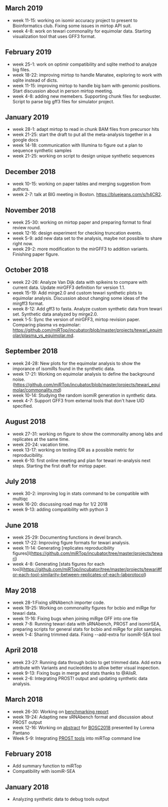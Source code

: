 ## March 2019

* week 11-15: working on isomir accuracy project to present to Bioinformatics club. Fixing some issues in mirtop API suit.
* week 4-8: work on tewari commonality for equimolar data. Starting visualization tool that uses GFF3 format.

## February 2019

* week 25-1: work on optimir compatibility and sqlite method to analyze big files.
* week 18-22: improving mirtop to handle Manatee, exploring to work with sqlite instead of dicts.
* week 11-15: improving mirtop to handle big bam with genomic positions. Start discussion about in person mirtop meeting.
* week 4-8: adding new memebers. Supporting chunk files for seqbuster. Script to parse big gff3 files for simulator project.

## January 2019

* week 28-1: adapt mirtop to read in chunk BAM files from precursor hits
* week 21-25: start the draft to put all the meta-analysis together in a google docs
* week 14-18: communication with Illumina to figure out a plan to sequence synthetic samples
* week 21-25: working on script to design unique synthetic sequences

## December 2018

* week 10-15: working on paper tables and merging suggestion from authors.
* week 2-7: talk at BIG meeting in Boston. https://bluejeans.com/s/h4CR2.

## November 2018

* week 25-30: working on mirtop paper and preparing format to final review round. 
* week 12-16: design experiment for checking truncation events.
* week 5-9: add new data set to the analysis, maybe not possible to share right now.
* week 29-2: more modification to the mirGFF3 to addition variants. Finishing paper figure.

## October 2018

* week 22-26: Analyze Van Dijk data with spikeins to compare with current data. Update mirGFF3 definition for version 1.1.
* week 15-19: Add mirge2.0 and custom tewari synthetic plots to equimolar analysis. Discussion about changing some ideas of the mirgff3 format.
* week 8-12: Add gff3 to fasta. Analyze custom synthetic data from tewari set. Synthetic data analyzed by mirge2.0.
* week 1-5: Sync the version of mirGFF3, mirtop revision paper. Comparing plasma vs equimolar: https://github.com/miRTop/incubator/blob/master/projects/tewari_equimolar/plasma_vs_equimolar.md.

## September 2018

* week 24-28: New plots for the equimolar analysis to show the imporance of isomiRs found in the synthetic data.
* week 17-21: Working on equimolar analysis to define the background noise. (https://github.com/miRTop/incubator/blob/master/projects/tewari_equimolar/commonality.md)
* week 10-14: Studying the random isomiR generation in synthetic data.
* week 4-7: Support GFF3 from external tools that don't have UID specified.

## August 2018

* week 27-31: working on figure to show the commonality among labs and replicates at the same time.
* week 20-24: vacation time.
* week 13-17: working on testing IDR as a possible metric for reproducibility.
* week 6-10: first online meeting and plan for tewari re-analysis next steps. Starting the first draft for mirtop paper.

## July 2018

* week 30-2: improving log in stats command to be compatible with multiqc
* week 16-20: discussing road map for 1/2 2018
* week 9-13: adding compatibility with python 3

## June 2018

* week 25-29: Documenting functions in devel branch.
* week 17-22: Improving figure formats for tewari analysis.
* week 11-14: Generating [replicates reproducibility figures]l(https://github.com/miRTop/incubator/tree/master/projects/tewari)
* week 4-8: Generating [stats figures for each too]l(https://github.com/miRTop/incubator/tree/master/projects/tewari#for-each-tool-similarity-between-replicates-of-each-labprotocol)

## May 2018

* week 28-1:Fixing sRNAbench importer code.
* week 19-25: Working on commonality figures for bcbio and miRge for tewari data.
* week 11-16: Fixing bugs when joining miRge GFF into one file
* week 7-8: Running tewari data with sRNAbench, PROST and isomirSEA, preparing scripts for general stats for bcbio and miRge for pilot samples.
* week 1-4: Sharing trimmed data. Fixing --add-extra for isomiR-SEA tool

## April 2018

* week 23-27: Running data through bcbio to get trimmed data. Add extra attribute with Variants and nucleotides to allow better visual inspection.
* week 9-13: Fixing bugs in merge and stats thanks to @AlisR.
* week 2-6: Integrating PROST! output and updating synthetic data analysis.

## March 2018

* week 26-30: Working on [benchmarking report](https://github.com/miRTop/incubator/tree/master/synthetic)
* week 19-24: Adapting new sRNAbench format and discussion about PROST output
* week 12-16: Working on [abstract](https://github.com/miRTop/miRTOP.github.io/blob/master/docs/bosc2018_lpantano.pdf) for [BOSC2018](https://gccbosc2018.sched.com) presented by Lorena Pantano
* Week 5-9: Integrating [PROST tools](https://github.com/uoregon-postlethwait/prost) into miRTop command line

## February 2018

* Add summary function to miRTop
* Compatibility with isomiR-SEA

## January 2018

* Analyzing synthetic data to debug tools output
